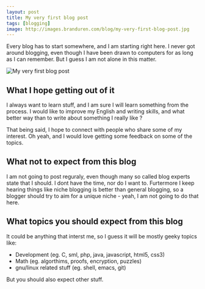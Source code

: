 ```yaml
---
layout: post
title: My very first blog post
tags: [blogging]
image: http://images.branduren.com/blog/my-very-first-blog-post.jpg
---
```

Every blog has to start somewhere, and I am starting right here.
I never got around blogging, even though I have been drawn to
computers for as long as I can remember. But I guess I am not alone in
this matter.

![My very first blog post](http://images.branduren.com/blog/my-very-first-blog-post.jpg)

## What I hope getting out of it
I always want to learn stuff, and I am sure I will learn something from the process. I would like to improve my English and writing skills, and what
better way than to write about something I really like ?

That being said, I hope to connect with people who share some of my interest. Oh yeah, and I would love getting some feedback on some of the topics.

## What not to expect from this blog
I am not going to post reguraly, even though many so called blog experts state that I should. I dont have the time, nor do I want to.
Furtermore I keep hearing things like niche blogging is better than general blogging, so a blogger should try to aim for a unique niche - yeah, I am not going to do that here.

## What topics you should expect from this blog
It could be anything that interst me, so I guess it will be mostly geeky topics like:

* Development (eg. C, sml, php, java, javascript, html5, css3)
* Math (eg. algorthims, proofs, encryption, puzzles)
* gnu/linux related stuff (eg. shell, emacs, git)

But you should also expect other stuff.